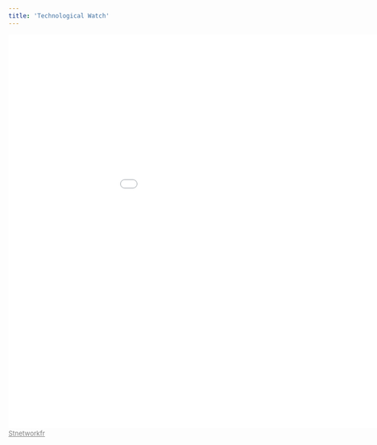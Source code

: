 ```yaml
---
title: 'Technological Watch'
---
```


<iframe src="//www.pearltrees.com/stnetworkfr?embed=2&d=201708122249" width="1044" height="783" style="border:0px;" allowtransparency="true"></iframe><span style="display:block; padding-top:2px; color:#818181; font-size:13px;"><a href="http://www.pearltrees.com/stnetworkfr" style=" color:#818181; font-size:13px;" target="_blank">Stnetworkfr</a></span>